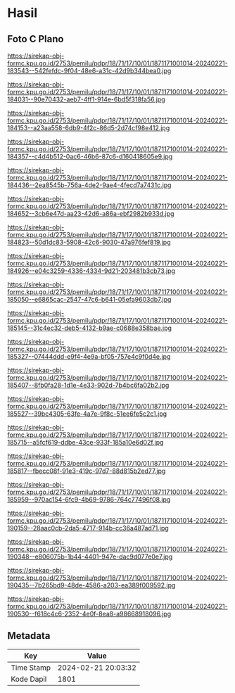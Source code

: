 # Hasil

## Foto C Plano

https://sirekap-obj-formc.kpu.go.id/2753/pemilu/pdpr/18/71/17/10/01/1871171001014-20240221-183543--542fefdc-9f04-48e6-a31c-42d9b344bea0.jpg

https://sirekap-obj-formc.kpu.go.id/2753/pemilu/pdpr/18/71/17/10/01/1871171001014-20240221-184031--90e70432-aeb7-4ff1-914e-6bd5f318fa56.jpg

https://sirekap-obj-formc.kpu.go.id/2753/pemilu/pdpr/18/71/17/10/01/1871171001014-20240221-184153--a23aa558-6db9-4f2c-86d5-2d74cf98e412.jpg

https://sirekap-obj-formc.kpu.go.id/2753/pemilu/pdpr/18/71/17/10/01/1871171001014-20240221-184357--c4d4b512-0ac6-46b6-87c6-d160418605e9.jpg

https://sirekap-obj-formc.kpu.go.id/2753/pemilu/pdpr/18/71/17/10/01/1871171001014-20240221-184436--2ea8545b-756a-4de2-9ae4-4fecd7a7431c.jpg

https://sirekap-obj-formc.kpu.go.id/2753/pemilu/pdpr/18/71/17/10/01/1871171001014-20240221-184652--3cb6e47d-aa23-42d6-a86a-ebf2982b933d.jpg

https://sirekap-obj-formc.kpu.go.id/2753/pemilu/pdpr/18/71/17/10/01/1871171001014-20240221-184823--50d1dc83-5908-42c6-9030-47a976fef819.jpg

https://sirekap-obj-formc.kpu.go.id/2753/pemilu/pdpr/18/71/17/10/01/1871171001014-20240221-184926--e04c3259-4336-4334-9d21-203481b3cb73.jpg

https://sirekap-obj-formc.kpu.go.id/2753/pemilu/pdpr/18/71/17/10/01/1871171001014-20240221-185050--e6865cac-2547-47c6-b641-05efa9603db7.jpg

https://sirekap-obj-formc.kpu.go.id/2753/pemilu/pdpr/18/71/17/10/01/1871171001014-20240221-185145--31c4ec32-deb5-4132-b9ae-c0688e358bae.jpg

https://sirekap-obj-formc.kpu.go.id/2753/pemilu/pdpr/18/71/17/10/01/1871171001014-20240221-185327--07444ddd-e9f4-4e9a-bf05-757e4c9f0d4e.jpg

https://sirekap-obj-formc.kpu.go.id/2753/pemilu/pdpr/18/71/17/10/01/1871171001014-20240221-185407--8fb0fa28-1d1e-4e33-902d-7b4bc6fa02b2.jpg

https://sirekap-obj-formc.kpu.go.id/2753/pemilu/pdpr/18/71/17/10/01/1871171001014-20240221-185527--39bc4305-63fe-4a7e-9f8c-51ee6fe5c2c1.jpg

https://sirekap-obj-formc.kpu.go.id/2753/pemilu/pdpr/18/71/17/10/01/1871171001014-20240221-185715--a5fcf619-ddbe-43ce-933f-185a10e6d02f.jpg

https://sirekap-obj-formc.kpu.go.id/2753/pemilu/pdpr/18/71/17/10/01/1871171001014-20240221-185817--fbecc08f-91e3-419c-97d7-88d815b2ed77.jpg

https://sirekap-obj-formc.kpu.go.id/2753/pemilu/pdpr/18/71/17/10/01/1871171001014-20240221-185959--970ac154-6fc9-4b69-9786-764c77496f08.jpg

https://sirekap-obj-formc.kpu.go.id/2753/pemilu/pdpr/18/71/17/10/01/1871171001014-20240221-190159--28aac0cb-2da5-4717-914b-cc36a487ad71.jpg

https://sirekap-obj-formc.kpu.go.id/2753/pemilu/pdpr/18/71/17/10/01/1871171001014-20240221-190348--e806075b-1b44-4401-947e-dac9d077e0e7.jpg

https://sirekap-obj-formc.kpu.go.id/2753/pemilu/pdpr/18/71/17/10/01/1871171001014-20240221-190435--7b265bd9-48de-4586-a203-ea389f009592.jpg

https://sirekap-obj-formc.kpu.go.id/2753/pemilu/pdpr/18/71/17/10/01/1871171001014-20240221-190530--f618c4c6-2352-4e0f-8ea8-a98668918096.jpg


## Metadata

| Key        | Value               |
| ---------- | ------------------- |
| Time Stamp | 2024-02-21 20:03:32 |
| Kode Dapil | 1801                |



